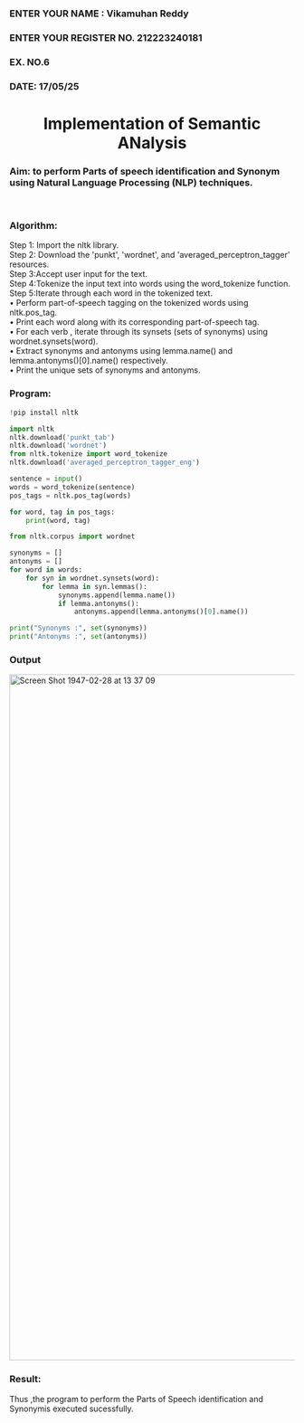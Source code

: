 <H3>ENTER YOUR NAME : Vikamuhan Reddy</H3>
<H3>ENTER YOUR REGISTER NO. 212223240181</H3>
<H3>EX. NO.6</H3>
<H3>DATE: 17/05/25</H3>
<H1 ALIGN =CENTER>Implementation of Semantic ANalysis</H1>
<H3>Aim: to perform Parts of speech identification and Synonym using Natural Language Processing (NLP) techniques. </H3> 
 <BR>
<h3>Algorithm:</h3>
Step 1: Import the nltk library.<br>
Step 2: Download the 'punkt', 'wordnet', and 'averaged_perceptron_tagger' resources.<br>
Step 3:Accept user input for the text.<br>
Step 4:Tokenize the input text into words using the word_tokenize function.<br>
Step 5:Iterate through each word in the tokenized text.<br>
•	Perform part-of-speech tagging on the tokenized words using nltk.pos_tag.<br>
•	Print each word along with its corresponding part-of-speech tag.<br>
•	For each verb , iterate through its synsets (sets of synonyms) using wordnet.synsets(word).<br>
•	Extract synonyms and antonyms using lemma.name() and lemma.antonyms()[0].name() respectively.<br>
•	Print the unique sets of synonyms and antonyms.
<H3>Program:</H3>


```py
!pip install nltk

import nltk
nltk.download('punkt_tab')
nltk.download('wordnet')
from nltk.tokenize import word_tokenize
nltk.download('averaged_perceptron_tagger_eng')

sentence = input()
words = word_tokenize(sentence)
pos_tags = nltk.pos_tag(words)

for word, tag in pos_tags:
    print(word, tag)

from nltk.corpus import wordnet

synonyms = []
antonyms = []
for word in words:
    for syn in wordnet.synsets(word):
        for lemma in syn.lemmas():
            synonyms.append(lemma.name())
            if lemma.antonyms():
                antonyms.append(lemma.antonyms()[0].name())

print("Synonyms :", set(synonyms))
print("Antonyms :", set(antonyms))
```


<H3>Output</H3>

<img width="1213" alt="Screen Shot 1947-02-28 at 13 37 09" src="https://github.com/user-attachments/assets/b11d7f59-2c92-4576-966b-0a5859037aad" />


<H3>Result:</H3>
Thus ,the program to perform the Parts of Speech identification and Synonymis executed sucessfully.
